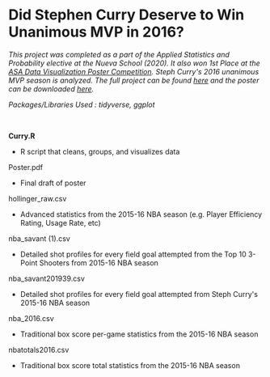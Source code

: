 # Did Stephen Curry Deserve to Win Unanimous MVP in 2016?

*This project was completed as a part of the Applied Statistics and Probability elective at the Nueva School (2020). It also won 1st Place at the [ASA Data Visualization Poster Competition](https://magazine.amstat.org/blog/2020/08/01/2020-poster-and-project-competition/). Steph Curry's 2016 unanimous MVP season is analyzed. The full project can be found [here](https://jeremydumalig.com/stephen-curry/) and the poster can be downloaded [here](https://github.com/jeremydumalig/Curry2016/raw/master/Poster.pdf).*

*Packages/Libraries Used : tidyverse, ggplot*

<br>

**Curry.R**
* R script that cleans, groups, and visualizes data

Poster.pdf
* Final draft of poster

hollinger_raw.csv
* Advanced statistics from the 2015-16 NBA season (e.g. Player Efficiency Rating, Usage Rate, etc)

nba_savant (1).csv
* Detailed shot profiles for every field goal attempted from the Top 10 3-Point Shooters from 2015-16 NBA season

nba_savant201939.csv
* Detailed shot profiles for every field goal attempted from Steph Curry's 2015-16 NBA season

nba_2016.csv
* Traditional box score per-game statistics from the 2015-16 NBA season

nbatotals2016.csv
* Traditional box score total statistics from the 2015-16 NBA season

